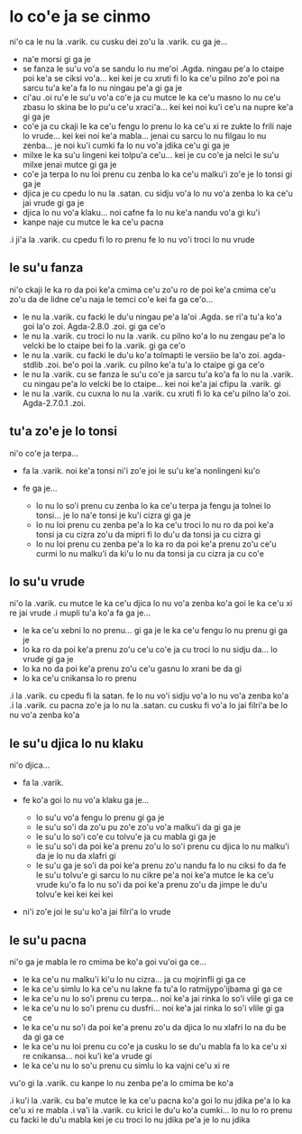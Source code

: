 lo co'e ja se cinmo
===================

ni'o ca le nu la .varik. cu cusku dei zo'u la .varik. cu ga je...

* na'e morsi gi ga je
* se fanza le su'u vo'a se sandu lo nu me'oi .Agda. ningau pe'a lo ctaipe poi ke'a se ciksi vo'a... kei kei je cu xruti fi lo ka ce'u pilno zo'e poi na sarcu tu'a ke'a fa lo nu ningau pe'a gi ga je
* ci'au .oi ru'e le su'u vo'a co'e ja cu mutce le ka ce'u masno lo nu ce'u zbasu lo skina be lo pu'u ce'u xraci'a... kei kei noi ku'i ce'u na nupre ke'a gi ga je
* co'e ja cu ckaji le ka ce'u fengu lo prenu lo ka ce'u xi re zukte lo frili naje lo vrude... kei kei noi ke'a mabla... jenai cu sarcu lo nu filgau lo nu zenba... je noi ku'i cumki fa lo nu vo'a jdika ce'u gi ga je
* milxe le ka su'u lingeni kei tolpu'a ce'u... kei je cu co'e ja nelci le su'u milxe jenai mutce gi ga je
* co'e ja terpa lo nu loi prenu cu zenba lo ka ce'u malku'i zo'e je lo tonsi gi ga je
* djica je cu cpedu lo nu la .satan. cu sidju vo'a lo nu vo'a zenba lo ka ce'u jai vrude gi ga je
* djica lo nu vo'a klaku... noi cafne fa lo nu ke'a nandu vo'a gi ku'i
* kanpe naje cu mutce le ka ce'u pacna

.i ji'a la .varik. cu cpedu fi lo ro prenu fe lo nu vo'i troci lo nu vrude

## le su'u fanza
ni'o ckaji le ka ro da poi ke'a cmima ce'u zo'u ro de poi ke'a cmima ce'u zo'u da de lidne ce'u naja le temci co'e kei fa ga ce'o...

* le nu la .varik. cu facki le du'u ningau pe'a la'oi .Agda. se ri'a tu'a ko'a goi la'o zoi. Agda-2.8.0 .zoi. gi ga ce'o
* le nu la .varik. cu troci lo nu la .varik. cu pilno ko'a lo nu zengau pe'a lo velcki be lo ctaipe bei fo la .varik. gi ga ce'o
* le nu la .varik. cu facki le du'u ko'a tolmapti le versiio be la'o zoi. agda-stdlib .zoi. be'o poi la .varik. cu pilno ke'a tu'a lo ctaipe gi ga ce'o
* le nu la .varik. cu se fanza le su'u co'e ja sarcu tu'a ko'a fa lo nu la .varik. cu ningau pe'a lo velcki be lo ctaipe... kei noi ke'a jai cfipu la .varik. gi
* le nu la .varik. cu cuxna lo nu la .varik. cu xruti fi lo ka ce'u pilno la'o zoi. Agda-2.7.0.1 .zoi.

## tu'a zo'e je lo tonsi
ni'o co'e ja terpa...

* fa la .varik. noi ke'a tonsi ni'i zo'e joi le su'u ke'a nonlingeni ku'o
* fe ga je...

  * lo nu lo so'i prenu cu zenba lo ka ce'u terpa ja fengu ja tolnei lo tonsi... je lo na'e tonsi je ku'i cizra gi ga je
  * lo nu loi prenu cu zenba pe'a lo ka ce'u troci lo nu ro da poi ke'a tonsi ja cu cizra zo'u da mipri fi lo du'u da tonsi ja cu cizra gi
  * lo nu loi prenu cu zenba pe'a lo ka ro da poi ke'a prenu zo'u ce'u curmi lo nu malku'i da ki'u lo nu da tonsi ja cu cizra ja cu co'e

## lo su'u vrude
ni'o la .varik. cu mutce le ka ce'u djica lo nu vo'a zenba ko'a goi le ka ce'u xi re jai vrude  .i mupli tu'a ko'a fa ga je...

* le ka ce'u xebni lo no prenu... gi ga je le ka ce'u fengu lo nu prenu gi ga je
* lo ka ro da poi ke'a prenu zo'u ce'u co'e ja cu troci lo nu sidju da... lo vrude gi ga je
* lo ka no da poi ke'a prenu zo'u ce'u gasnu lo xrani be da gi
* lo ka ce'u cnikansa lo ro prenu

.i la .varik. cu cpedu fi la satan. fe lo nu vo'i sidju vo'a lo nu vo'a zenba ko'a  .i la .varik. cu pacna zo'e ja lo nu la .satan. cu cusku fi vo'a lo jai filri'a be lo nu vo'a zenba ko'a

## le su'u djica lo nu klaku
ni'o djica...

* fa la .varik.
* fe ko'a goi lo nu vo'a klaku ga je...

  * lo su'u vo'a fengu lo prenu gi ga je
  * le su'u so'i da zo'u pu zo'e zo'u vo'a malku'i da gi ga je
  * le su'u lo so'i co'e cu tolvu'e ja cu mabla gi ga je
  * le su'u so'i da poi ke'a prenu zo'u lo so'i prenu cu djica lo nu malku'i da je lo nu da xlafri gi
  * le su'u ga je so'i da poi ke'a prenu zo'u nandu fa lo nu ciksi fo da fe le su'u tolvu'e gi sarcu lo nu cikre pe'a noi ke'a mutce le ka ce'u vrude ku'o fa lo nu so'i da poi ke'a prenu zo'u da jimpe le du'u tolvu'e kei kei kei kei

* ni'i zo'e joi le su'u ko'a jai filri'a lo vrude

## le su'u pacna
ni'o ga je mabla le ro cmima be ko'a goi vu'oi ga ce...

* le ka ce'u nu malku'i ki'u lo nu cizra... ja cu mojrinfli gi ga ce
* le ka ce'u simlu lo ka ce'u nu lakne fa tu'a lo ratmijypo'ijbama gi ga ce
* le ka ce'u nu lo so'i prenu cu terpa... noi ke'a jai rinka lo so'i vlile gi ga ce
* le ka ce'u nu lo so'i prenu cu dusfri... noi ke'a jai rinka lo so'i vlile gi ga ce
* le ka ce'u nu so'i da poi ke'a prenu zo'u da djica lo nu xlafri lo na du be da gi ga ce
* le ka ce'u nu loi prenu cu co'e ja cusku lo se du'u mabla fa lo ka ce'u xi re cnikansa... noi ku'i ke'a vrude gi
* le ka ce'u nu lo so'u prenu cu simlu lo ka vajni ce'u xi re

vu'o gi la .varik. cu kanpe lo nu zenba pe'a lo cmima be ko'a

.i ku'i la .varik. cu ba'e mutce le ka ce'u pacna ko'a goi lo nu jdika pe'a lo ka ce'u xi re mabla  .i va'i la .varik. cu krici le du'u ko'a cumki... lo nu lo ro prenu cu facki le du'u mabla kei je cu troci lo nu jdika pe'a je lo nu jdika
